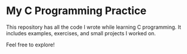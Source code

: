 # My C Programming Practice

This repository has all the code I wrote while learning C programming. It includes examples, exercises, and small projects I worked on.

Feel free to explore!
